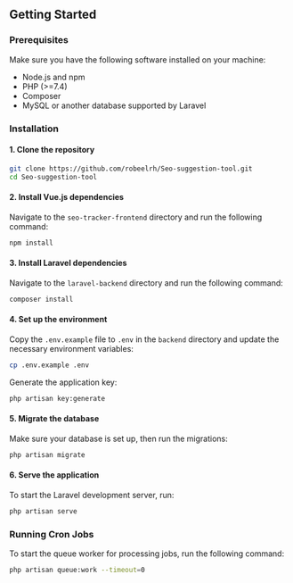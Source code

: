 ## Getting Started

### Prerequisites

Make sure you have the following software installed on your machine:

- Node.js and npm
- PHP (>=7.4)
- Composer
- MySQL or another database supported by Laravel

### Installation

#### 1. Clone the repository

```bash
git clone https://github.com/robeelrh/Seo-suggestion-tool.git
cd Seo-suggestion-tool
```

#### 2. Install Vue.js dependencies

Navigate to the `seo-tracker-frontend` directory and run the following command:

```bash
npm install
```

#### 3. Install Laravel dependencies

Navigate to the `laravel-backend` directory and run the following command:

```bash
composer install
```

#### 4. Set up the environment

Copy the `.env.example` file to `.env` in the `backend` directory and update the necessary environment variables:

```bash
cp .env.example .env
```

Generate the application key:

```bash
php artisan key:generate
```

#### 5. Migrate the database

Make sure your database is set up, then run the migrations:

```bash
php artisan migrate
```

#### 6. Serve the application

To start the Laravel development server, run:

```bash
php artisan serve
```

### Running Cron Jobs

To start the queue worker for processing jobs, run the following command:

```bash
php artisan queue:work --timeout=0
```
